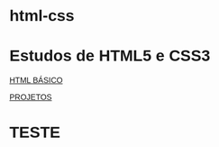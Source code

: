 # html-css
 

<style>

body{
        font-family: Arial, Helvetica, sans-serif;
    }
</style>

<body> 
<h1>Estudos de HTML5 e CSS3</h1>
    <p> <a href="https://orodolphorodrigues.github.io/html-css/estudos/estudos.html"> HTML BÁSICO</a> </p>
    <p> <a href="https://orodolphorodrigues.github.io/html-css/projetos/projetos.html"> PROJETOS</a> </p>
    <h1>TESTE</h1>

</body>
